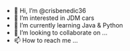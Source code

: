 - 👋 Hi, I’m @crisbenedic36
- 👀 I’m interested in JDM cars
- 🌱 I’m currently learning Java & Python
- 💞️ I’m looking to collaborate on ...
- 📫 How to reach me ...

<!---
shawdrift/shawdrift is a ✨ special ✨ repository because its `README.md` (this file) appears on your GitHub profile.
You can click the Preview link to take a look at your changes.
--->
